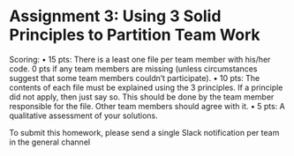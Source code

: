 # Assignment 3: Using 3 Solid Principles to Partition Team Work

Scoring:
• 15 pts: 
    There is a least one file per team member with his/her code. 0 pts if any team members
are missing (unless circumstances suggest that some team members couldn’t participate).
• 10 pts: 
    The contents of each file must be explained using the 3 principles. If a principle did not
apply, then just say so. This should be done by the team member responsible for the file. Other
team members should agree with it.
• 5 pts: 
    A qualitative assessment of your solutions.

To submit this homework, please send a single Slack notification per team in the general channel
